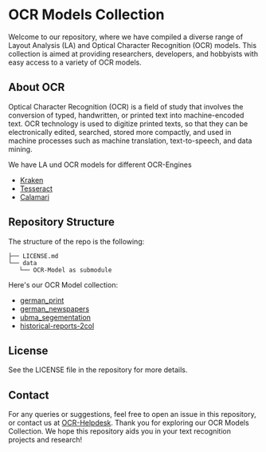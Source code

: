 # OCR Models Collection

Welcome to our repository, where we have compiled a diverse range of Layout Analysis (LA) and Optical Character Recognition (OCR) models. 
This collection is aimed at providing researchers, developers, and hobbyists with easy access to a variety of OCR models.

## About OCR

Optical Character Recognition (OCR) is a field of study that involves the conversion of typed, handwritten, 
or printed text into machine-encoded text. 
OCR technology is used to digitize printed texts, so that they can be electronically edited, searched, 
stored more compactly, and used in machine processes such as machine translation, text-to-speech, and data mining.

We have LA und OCR models for different OCR-Engines
- [Kraken]()
- [Tesseract]()
- [Calamari]() 

## Repository Structure

The structure of the repo is the following:

```
├── LICENSE.md
└── data
   └── OCR-Model as submodule   
 ```       

Here's our OCR Model collection:

- [german_print](https://github.com/JKamlah/german-print-ocr-model/)
- [german_newspapers](https://github.com/JKamlah/german_newspapers-ocr-model/)
- [ubma_segementation](https://github.com/JKamlah/ubma-segmentation-ocr-model/)
- [historical-reports-2col](https://github.com/JKamlah/historical-reports-2col-ocr-model/)


## License
See the LICENSE file in the repository for more details.

## Contact
For any queries or suggestions, feel free to open an issue in this repository, or contact us at [OCR-Helpdesk](jan.kamlah@uni-mannheim.de).
Thank you for exploring our OCR Models Collection. We hope this repository aids you in your text recognition projects and research!

            
           





  
